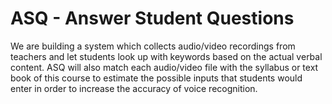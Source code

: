 # ASQ - Answer Student Questions

We are building a system which collects audio/video recordings from teachers and let students look up with keywords based on the actual verbal content. ASQ will also match each audio/video file with the syllabus or text book of this course to estimate the possible inputs that students would enter in order to increase the accuracy of voice recognition.

